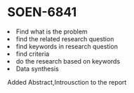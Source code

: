 # SOEN-6841
 <li>Find what is the problem</li>
 <li>
   find the related research question
 </li>
 <li>
   find keywords in research question
 </li>
 <li>find criteria</li>
 <li>do the research based on keywords</li>
 <li>Data synthesis</li>

 Added Abstract,Introusction to the report
